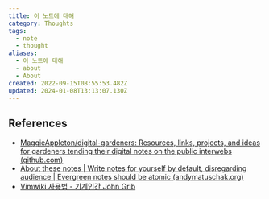 ```yaml
---
title: 이 노트에 대해
category: Thoughts
tags:
  - note
  - thought
aliases:
  - 이 노트에 대해
  - about
  - About
created: 2022-09-15T08:55:53.482Z
updated: 2024-01-08T13:13:07.130Z
---
```


## References

- [MaggieAppleton/digital-gardeners: Resources, links, projects, and ideas for gardeners tending their digital notes on the public interwebs (github.com)](https://github.com/MaggieAppleton/digital-gardeners)
- [About these notes | Write notes for yourself by default, disregarding audience | Evergreen notes should be atomic (andymatuschak.org)](https://notes.andymatuschak.org/About_these_notes?stackedNotes=z8AfCaQJdp852orumhXPxHb3r278FHA9xZN8J&stackedNotes=z4Rrmh17vMBbauEGnFPTZSK3UmdsGExLRfZz1)
- [Vimwiki 사용법 - 기계인간 John Grib](https://johngrib.github.io/wiki/vimwiki/)

